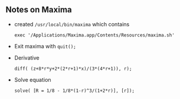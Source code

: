 ## Notes on Maxima

- created `/usr/local/bin/maxima` which contains

  ```
  exec '/Applications/Maxima.app/Contents/Resources/maxima.sh'
  ```

- Exit maxima with `quit();`

- Derivative

  ```
  diff( (z+8*r*y+2*(2*r+1)*x)/(3*(4*r+1)), r);
  ```

- Solve equation

  ```
  solve( [R = 1/8 - 1/8*(1-r)^3/(1+2*r)], [r]);
  ```

